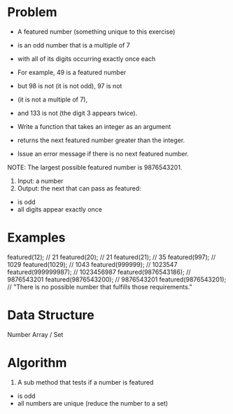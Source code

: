 # Problem

- A featured number (something unique to this exercise) 
- is an odd number that is a multiple of 7
- with all of its digits occurring exactly once each
- For example, 49 is a featured number
- but 98 is not (it is not odd), 97 is not 
- (it is not a multiple of 7), 
- and 133 is not (the digit 3 appears twice).

- Write a function that takes an integer as an argument
- returns the next featured number greater than the integer.
- Issue an error message if there is no next featured number.

NOTE: The largest possible featured number is 9876543201.

1. Input: a number 
2. Output: the next that can pass as featured:
  - is odd
  - all digits appear exactly once

# Examples

featured(12);           // 21
featured(20);           // 21
featured(21);           // 35
featured(997);          // 1029
featured(1029);         // 1043
featured(999999);       // 1023547
featured(999999987);    // 1023456987
featured(9876543186);   // 9876543201
featured(9876543200);   // 9876543201
featured(9876543201);   
// "There is no possible number that fulfills those requirements."

# Data Structure

Number
Array / Set 

# Algorithm

1. A sub method that tests if a number is featured 
  - is odd 
  - all numbers are unique (reduce the number to a set)





